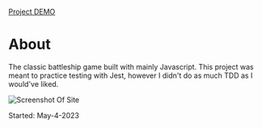 [Project DEMO](https://jason21715.github.io/Battleship/)

# About
The classic battleship game built with mainly Javascript.
This project was meant to practice testing with Jest, however I didn't do as much TDD as I would've liked.

![Screenshot Of Site](https://github.com/jason21715/Battleship/assets/121495300/a6068625-3673-4e4c-a7ed-5a84b9f750a5)

Started: May-4-2023
